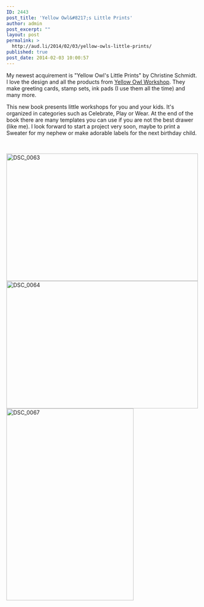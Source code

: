 ```yaml
---
ID: 2443
post_title: 'Yellow Owl&#8217;s Little Prints'
author: admin
post_excerpt: ""
layout: post
permalink: >
  http://aud.li/2014/02/03/yellow-owls-little-prints/
published: true
post_date: 2014-02-03 10:00:57
---
```

My newest acquirement is "Yellow Owl's Little Prints" by Christine Schmidt. I love the design and all the products from <a href="http://www.yellowowlworkshop.com/">Yellow Owl Workshop</a>. They make greeting cards, stamp sets, ink pads (I use them all the time) and many more.

This new book presents little workshops for you and your kids. It's organized in categories such as Celebrate, Play or Wear. At the end of the book there are many templates you can use if you are not the best drawer (like me). I look forward to start a project very soon, maybe to print a Sweater for my nephew or make adorable labels for the next birthday child.

&nbsp;

<a href="http://aud.li/wp-content/uploads/2014/02/DSC_0063.jpg"><img class="alignnone size-medium wp-image-2444" alt="DSC_0063" src="http://aud.li/wp-content/uploads/2014/02/DSC_0063-500x332.jpg" width="500" height="332" /></a> <a href="http://aud.li/wp-content/uploads/2014/02/DSC_0064.jpg"><img class="alignnone size-medium wp-image-2445" alt="DSC_0064" src="http://aud.li/wp-content/uploads/2014/02/DSC_0064-500x332.jpg" width="500" height="332" /></a> <a href="http://aud.li/wp-content/uploads/2014/02/DSC_0067.jpg"><img class="alignnone size-medium wp-image-2446" alt="DSC_0067" src="http://aud.li/wp-content/uploads/2014/02/DSC_0067-332x500.jpg" width="332" height="500" /></a>